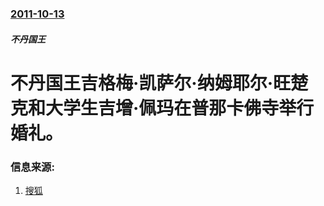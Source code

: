 ### [2011-10-13](/zh/news/2011/10/13/index.md)

##### 不丹国王
# 不丹国王吉格梅·凯萨尔·纳姆耶尔·旺楚克和大学生吉增·佩玛在普那卡佛寺举行婚礼。




### 信息来源:

1. [搜狐](http://roll.sohu.com/20111014/n322158370.shtml)
